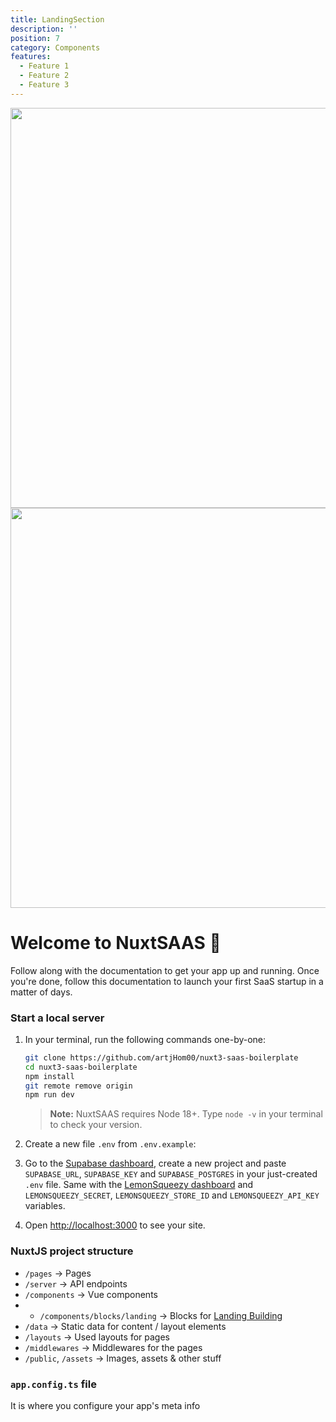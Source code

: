```yaml
---
title: LandingSection
description: ''
position: 7
category: Components
features:
  - Feature 1
  - Feature 2
  - Feature 3
---
```


<img src="/bg.jpg" class="light-img" width="1280" height="640" alt=""/>
<img src="/preview-dark.png" class="dark-img" width="1280" height="640" alt=""/>

# Welcome to NuxtSAAS 👋

Follow along with the documentation to get your app up and running. Once you're done, follow this documentation to launch your first SaaS startup in a matter of days. 

### Start a local server

1. In your terminal, run the following commands one-by-one:

    ```bash
    git clone https://github.com/artjHom00/nuxt3-saas-boilerplate
    cd nuxt3-saas-boilerplate
    npm install
    git remote remove origin
    npm run dev
    ```

    > **Note:** NuxtSAAS requires Node 18+. Type `node -v` in your terminal to check your version.

2. Create a new file `.env` from `.env.example`:

3. Go to the [Supabase dashboard](https://supabase.com/), create a new project and paste  `SUPABASE_URL`, `SUPABASE_KEY` and `SUPABASE_POSTGRES` in your just-created `.env` file. Same with the [LemonSqueezy dashboard](https://lemonsqueezy.com) and `LEMONSQUEEZY_SECRET`, `LEMONSQUEEZY_STORE_ID` and `LEMONSQUEEZY_API_KEY` variables.


4. Open [http://localhost:3000](http://localhost:3000) to see your site.

### NuxtJS project structure

- `/pages` → Pages
- `/server` → API endpoints
- `/components` → Vue components
- - `/components/blocks/landing` → Blocks for [Landing Building](/landing-building)
- `/data` → Static data for content / layout elements
- `/layouts` → Used layouts for pages
- `/middlewares` -> Middlewares for the pages
- `/public`, `/assets` → Images, assets & other stuff

### `app.config.ts` file

It is where you configure your app's meta info